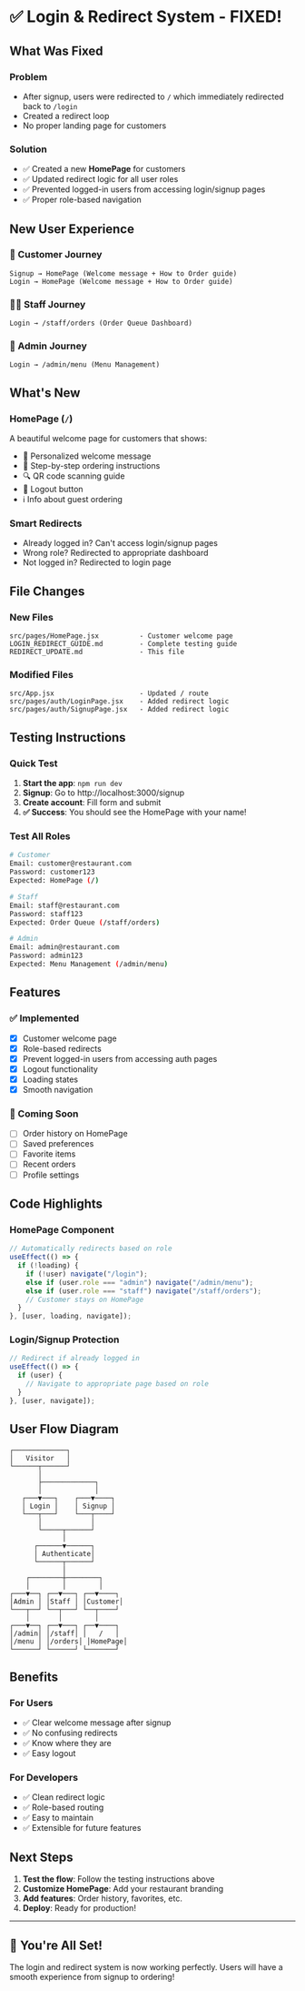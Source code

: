 # ✅ Login & Redirect System - FIXED!

## What Was Fixed

### Problem

- After signup, users were redirected to `/` which immediately redirected back to `/login`
- Created a redirect loop
- No proper landing page for customers

### Solution

- ✅ Created a new **HomePage** for customers
- ✅ Updated redirect logic for all user roles
- ✅ Prevented logged-in users from accessing login/signup pages
- ✅ Proper role-based navigation

## New User Experience

### 🎯 Customer Journey

```
Signup → HomePage (Welcome message + How to Order guide)
Login → HomePage (Welcome message + How to Order guide)
```

### 👨‍💼 Staff Journey

```
Login → /staff/orders (Order Queue Dashboard)
```

### 👑 Admin Journey

```
Login → /admin/menu (Menu Management)
```

## What's New

### HomePage (`/`)

A beautiful welcome page for customers that shows:

- 🎉 Personalized welcome message
- 📱 Step-by-step ordering instructions
- 🔍 QR code scanning guide
- 🚪 Logout button
- ℹ️ Info about guest ordering

### Smart Redirects

- Already logged in? Can't access login/signup pages
- Wrong role? Redirected to appropriate dashboard
- Not logged in? Redirected to login page

## File Changes

### New Files

```
src/pages/HomePage.jsx          - Customer welcome page
LOGIN_REDIRECT_GUIDE.md         - Complete testing guide
REDIRECT_UPDATE.md              - This file
```

### Modified Files

```
src/App.jsx                     - Updated / route
src/pages/auth/LoginPage.jsx    - Added redirect logic
src/pages/auth/SignupPage.jsx   - Added redirect logic
```

## Testing Instructions

### Quick Test

1. **Start the app**: `npm run dev`
2. **Signup**: Go to http://localhost:3000/signup
3. **Create account**: Fill form and submit
4. **✅ Success**: You should see the HomePage with your name!

### Test All Roles

```bash
# Customer
Email: customer@restaurant.com
Password: customer123
Expected: HomePage (/)

# Staff
Email: staff@restaurant.com
Password: staff123
Expected: Order Queue (/staff/orders)

# Admin
Email: admin@restaurant.com
Password: admin123
Expected: Menu Management (/admin/menu)
```

## Features

### ✅ Implemented

- [x] Customer welcome page
- [x] Role-based redirects
- [x] Prevent logged-in users from accessing auth pages
- [x] Logout functionality
- [x] Loading states
- [x] Smooth navigation

### 🚀 Coming Soon

- [ ] Order history on HomePage
- [ ] Saved preferences
- [ ] Favorite items
- [ ] Recent orders
- [ ] Profile settings

## Code Highlights

### HomePage Component

```javascript
// Automatically redirects based on role
useEffect(() => {
  if (!loading) {
    if (!user) navigate("/login");
    else if (user.role === "admin") navigate("/admin/menu");
    else if (user.role === "staff") navigate("/staff/orders");
    // Customer stays on HomePage
  }
}, [user, loading, navigate]);
```

### Login/Signup Protection

```javascript
// Redirect if already logged in
useEffect(() => {
  if (user) {
    // Navigate to appropriate page based on role
  }
}, [user, navigate]);
```

## User Flow Diagram

```
┌─────────────┐
│   Visitor   │
└──────┬──────┘
       │
       ├─────────────┐
       │             │
   ┌───▼───┐    ┌───▼────┐
   │ Login │    │ Signup │
   └───┬───┘    └───┬────┘
       │            │
       └─────┬──────┘
             │
      ┌──────▼──────┐
      │ Authenticate│
      └──────┬──────┘
             │
    ┌────────┼────────┐
    │        │        │
┌───▼──┐ ┌──▼───┐ ┌──▼────┐
│Admin │ │Staff │ │Customer│
└───┬──┘ └──┬───┘ └──┬────┘
    │       │        │
┌───▼──┐ ┌──▼───┐ ┌──▼────┐
│/admin│ │/staff│ │   /   │
│/menu │ │/orders│ │HomePage│
└──────┘ └──────┘ └───────┘
```

## Benefits

### For Users

- ✅ Clear welcome message after signup
- ✅ No confusing redirects
- ✅ Know where they are
- ✅ Easy logout

### For Developers

- ✅ Clean redirect logic
- ✅ Role-based routing
- ✅ Easy to maintain
- ✅ Extensible for future features

## Next Steps

1. **Test the flow**: Follow the testing instructions above
2. **Customize HomePage**: Add your restaurant branding
3. **Add features**: Order history, favorites, etc.
4. **Deploy**: Ready for production!

---

## 🎉 You're All Set!

The login and redirect system is now working perfectly. Users will have a smooth experience from signup to ordering!
